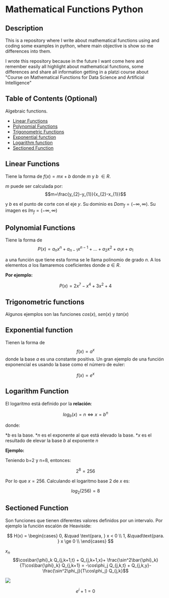 
# Mathematical Functions Python

## Description

This is a repository where I write about mathematical functions using and coding some examples in python, where main objective is show so me differences into them.

I wrote this repository because in the future I want come here and remember easily all highlight about mathematical functions, some differences and share all information getting in a platzi course about "Course on Mathematical Functions for Data Science and Artificial Intelligence"

## Table of Contents (Optional)

Algebraic functions.

- [Linear Functions](#linear-functions)
- [Polynomial Functions](#polynomial-functions)
- [Trigonometric Functions](#trigonometric-functions)
- [Exponential function](#exponential-function)
- [Logarithm function](#logarithm-function)
- [Sectioned Function](#sectioned-function)

## Linear Functions

Tiene la forma de $f(x)=mx + b$ donde $m$ y $b$  $\in R$.

$m$ puede ser calculada por: $$m=\frac{y_{2}-y_{1}}{x_{2}-x_{1}}$$

y $b$ es el punto de corte con el eje $y$. Su dominio es $Dom_{f} = (-\infty, \infty)$. Su imagen es $Im_{f} = (-\infty, \infty)$

## Polynomial Functions

Tiene la forma de $$P(x)=a_{n}x^{n} + a_{n-1}x^{n-1}+...+a_{2}x^{2}+a_{1}x + a_{1}$$

a una función que tiene esta forma se le llama polinomio de grado $n$. A los elementos $a$ los llamaremos coeficientes donde $a \in R$.

**Por ejemplo:**

$$P(x)= 2x^{7} - x^{4} + 3x^{2} + 4$$

## Trigonometric functions

Algunos ejemplos son las funciones $cos(x)$, $sen(x)$ y $tan(x)$

## Exponential function

Tienen la forma de $$f(x)=a^x$$ donde la base $a$ es una constante positiva. Un gran ejemplo de una función exponencial es usando la base como el número de euler:

$$f(x)=e^x$$

## Logarithm Function

El logaritmo está definido por la **relación**:

$$log_{b}(x) = n \Longleftrightarrow x=b^n$$

donde:

*$b$ es la base.
*$n$ es el exponente al que está elevado la base.
*$x$ es el resultado de elevar la base $b$ al exponente $n$

**Ejemplo:**

Teniendo b=2 y n=8, entonces:

$$2^8=256$$

Por lo que $x=256$. Calculando el logaritmo base 2 de $x$ es:

$$log_{2}(256) = 8$$

## Sectioned Function

Son funciones que tienen diferentes valores definidos por un intervalo. Por ejemplo la función escalón de Heaviside:

$$
H(x) =
     \begin{cases}
        0, &\quad \text{para, } x < 0 \\
        1,  &\quad\text{para. } x \ge 0 \\
     \end{cases}
$$

$x_{n}$
$$\cos\bar{\phi}_k Q_{j,k+1,t} + Q_{j,k+1,x}+ \frac{\sin^2\bar{\phi}_k}{T\cos\bar{\phi}_k} Q_{j,k+1} = -\cos\phi_j Q_{j,k,t} + Q_{j,k,y}-\frac{\sin^2\phi_j}{T\cos\phi_j} Q_{j,k}$$


<img src="https://render.githubusercontent.com/render/math?math=e^{i \pi} = -1">


```math
e^i + 1 = 0
```